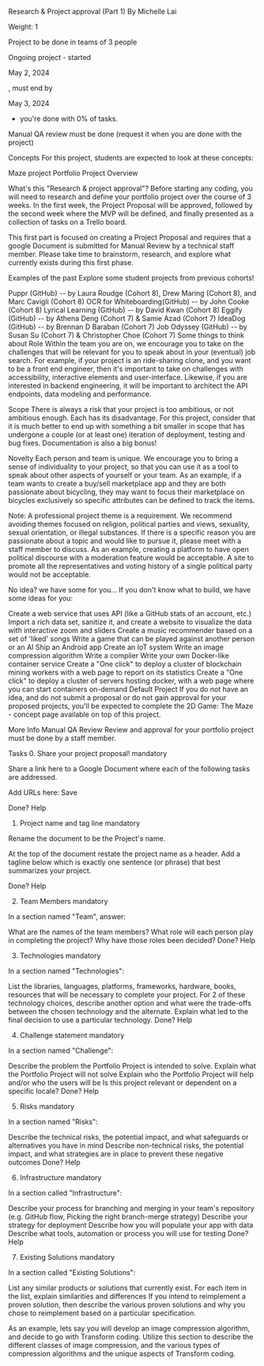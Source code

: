 Research & Project approval (Part 1)
By Michelle Lai

Weight: 1

Project to be done in teams of 3 people

Ongoing project - started

May 2, 2024

, must end by

May 3, 2024

- you're done with 0% of tasks.

Manual QA review must be done (request it when you are done with the project)

Concepts
For this project, students are expected to look at these concepts:

Maze project
Portfolio Project Overview


What's this "Research & project approval"?
Before starting any coding, you will need to research and define your portfolio project over the course of 3 weeks. In the first week, the Project Proposal will be approved, followed by the second week where the MVP will be defined, and finally presented as a collection of tasks on a Trello board.

This first part is focused on creating a Project Proposal and requires that a google Document is submitted for Manual Review by a technical staff member. Please take time to brainstorm, research, and explore what currently exists during this first phase.

Examples of the past
Explore some student projects from previous cohorts!

Puppr (GitHub) -- by Laura Roudge (Cohort 8), Drew Maring (Cohort 8), and Marc Cavigli (Cohort 8)
OCR for Whiteboarding(GitHub) -- by John Cooke (Cohort 8)
Lyrical Learning (GitHub) -- by David Kwan (Cohort 8)
Eggify (GitHub) -- by Athena Deng (Cohort 7) & Samie Azad (Cohort 7)
IdeaDog (GitHub) -- by Brennan D Baraban (Cohort 7)
Job Odyssey (GitHub) -- by Susan Su (Cohort 7) & Christopher Choe (Cohort 7)
Some things to think about
Role
Within the team you are on, we encourage you to take on the challenges that will be relevant for you to speak about in your (eventual) job search. For example, if your project is an ride-sharing clone, and you want to be a front end engineer, then it's important to take on challenges with accessibility, interactive elements and user-interface. Likewise, if you are interested in backend engineering, it will be important to architect the API endpoints, data modeling and performance.

Scope
There is always a risk that your project is too ambitious, or not ambitious enough. Each has its disadvantage. For this project, consider that it is much better to end up with something a bit smaller in scope that has undergone a couple (or at least one) iteration of deployment, testing and bug fixes. Documentation is also a big bonus!

Novelty
Each person and team is unique. We encourage you to bring a sense of individuality to your project, so that you can use it as a tool to speak about other aspects of yourself or your team. As an example, if a team wants to create a buy/sell marketplace app and they are both passionate about bicycling, they may want to focus their marketplace on bicycles exclusively so specific attributes can be defined to track the items.

Note: A professional project theme is a requirement. We recommend avoiding themes focused on religion, political parties and views, sexuality, sexual orientation, or illegal substances. If there is a specific reason you are passionate about a topic and would like to pursue it, please meet with a staff member to discuss. As an example, creating a platform to have open political discourse with a moderation feature would be acceptable. A site to promote all the representatives and voting history of a single political party would not be acceptable.

No idea? we have some for you...
If you don't know what to build, we have some ideas for you:

Create a web service that uses API (like a GitHub stats of an account, etc.)
Import a rich data set, sanitize it, and create a website to visualize the data with interactive zoom and sliders
Create a music recommender based on a set of 'liked' songs
Write a game that can be played against another person or an AI
Ship an Android app
Create an IoT system
Write an image compression algorithm
Write a compiler
Write your own Docker-like container service
Create a "One click" to deploy a cluster of blockchain mining workers with a web page to report on its statistics
Create a "One click" to deploy a cluster of servers hosting docker, with a web page where you can start containers on-demand
Default Project
If you do not have an idea, and do not submit a proposal or do not gain approval for your proposed projects, you'll be expected to complete the 2D Game: The Maze - concept page available on top of this project.

More Info
Manual QA Review
Review and approval for your portfolio project must be done by a staff member.

Tasks
0. Share your project proposal!
   mandatory

Share a link here to a Google Document where each of the following tasks are addressed.

Add URLs here:
Save

Done? Help

1. Project name and tag line
   mandatory

Rename the document to be the Project's name.

At the top of the document restate the project name as a header. Add a tagline below which is exactly one sentence (or phrase) that best summarizes your project.

Done? Help

2. Team Members
   mandatory

In a section named "Team", answer:

What are the names of the team members?
What role will each person play in completing the project?
Why have those roles been decided?
Done? Help

3. Technologies
   mandatory

In a section named "Technologies":

List the libraries, languages, platforms, frameworks, hardware, books, resources that will be necessary to complete your project.
For 2 of these technology choices, describe another option and what were the trade-offs between the chosen technology and the alternate. Explain what led to the final decision to use a particular technology.
Done? Help

4. Challenge statement
   mandatory

In a section named "Challenge":

Describe the problem the Portfolio Project is intended to solve.
Explain what the Portfolio Project will not solve
Explain who the Portfolio Project will help and/or who the users will be
Is this project relevant or dependent on a specific locale?
Done? Help

5. Risks
   mandatory

In a section named "Risks":

Describe the technical risks, the potential impact, and what safeguards or alternatives you have in mind
Describe non-technical risks, the potential impact, and what strategies are in place to prevent these negative outcomes
Done? Help

6. Infrastructure
   mandatory

In a section called "Infrastructure":

Describe your process for branching and merging in your team's repository (e.g. GitHub flow, Picking the right branch-merge strategy)
Describe your strategy for deployment
Describe how you will populate your app with data
Describe what tools, automation or process you will use for testing
Done? Help

7. Existing Solutions
   mandatory

In a section called "Existing Solutions":

List any similar products or solutions that currently exist.
For each item in the list, explain similarities and differences
If you intend to reimplement a proven solution, then describe the various proven solutions and why you chose to reimplement based on a particular specification.

As an example, lets say you will develop an image compression algorithm, and decide to go with Transform coding. Utilize this section to describe the different classes of image compression, and the various types of compression algorithms and the unique aspects of Transform coding.
